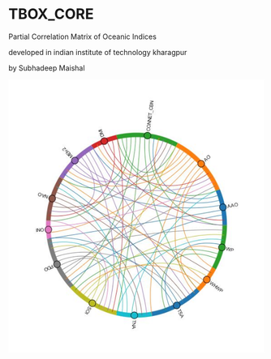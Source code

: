 # TBOX_CORE
Partial Correlation Matrix of Oceanic Indices



developed in indian institute of technology kharagpur



by Subhadeep Maishal



![Figure](https://github.com/subhadeep-maishal/TBOX_CORE/blob/main/corre.JPG)
